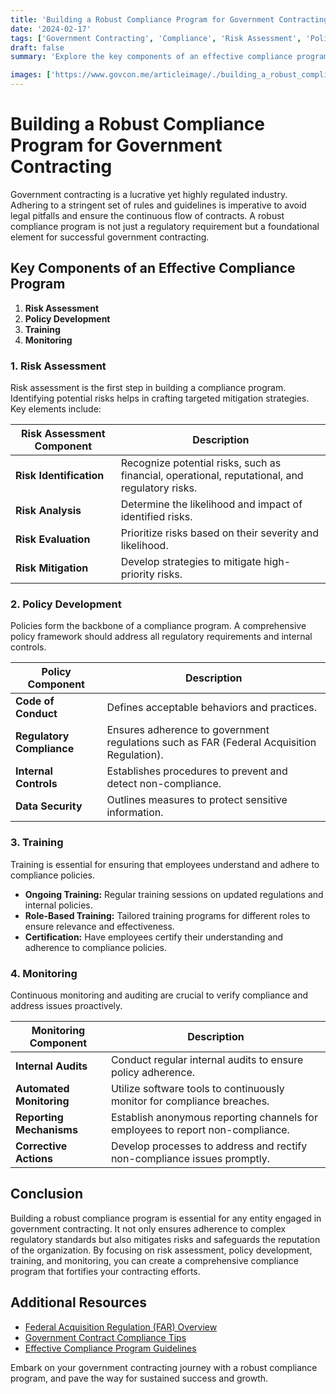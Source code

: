 ```yaml
---
title: 'Building a Robust Compliance Program for Government Contracting'
date: '2024-02-17'
tags: ['Government Contracting', 'Compliance', 'Risk Assessment', 'Policy Development', 'Training', 'Monitoring']
draft: false
summary: 'Explore the key components of an effective compliance program, including risk assessment, policy development, training, and monitoring to ensure adherence to government regulations.'

images: ['https://www.govcon.me/articleimage/./building_a_robust_compliance_program_for_government_contracting.webp']
---
```


# Building a Robust Compliance Program for Government Contracting

Government contracting is a lucrative yet highly regulated industry. Adhering to a stringent set of rules and guidelines is imperative to avoid legal pitfalls and ensure the continuous flow of contracts. A robust compliance program is not just a regulatory requirement but a foundational element for successful government contracting.

## Key Components of an Effective Compliance Program

1. **Risk Assessment**
2. **Policy Development**
3. **Training**
4. **Monitoring**

### 1. Risk Assessment

Risk assessment is the first step in building a compliance program. Identifying potential risks helps in crafting targeted mitigation strategies. Key elements include:

| Risk Assessment Component | Description |
| --- | --- |
| **Risk Identification** | Recognize potential risks, such as financial, operational, reputational, and regulatory risks. |
| **Risk Analysis** | Determine the likelihood and impact of identified risks. |
| **Risk Evaluation** | Prioritize risks based on their severity and likelihood. |
| **Risk Mitigation** | Develop strategies to mitigate high-priority risks. |

### 2. Policy Development

Policies form the backbone of a compliance program. A comprehensive policy framework should address all regulatory requirements and internal controls.

| Policy Component | Description |
| --- | --- |
| **Code of Conduct** | Defines acceptable behaviors and practices. |
| **Regulatory Compliance** | Ensures adherence to government regulations such as FAR (Federal Acquisition Regulation). |
| **Internal Controls** | Establishes procedures to prevent and detect non-compliance. |
| **Data Security** | Outlines measures to protect sensitive information. |

### 3. Training

Training is essential for ensuring that employees understand and adhere to compliance policies.

- **Ongoing Training:** Regular training sessions on updated regulations and internal policies.
- **Role-Based Training:** Tailored training programs for different roles to ensure relevance and effectiveness.
- **Certification:** Have employees certify their understanding and adherence to compliance policies.

### 4. Monitoring

Continuous monitoring and auditing are crucial to verify compliance and address issues proactively.

| Monitoring Component | Description |
| --- | --- |
| **Internal Audits** | Conduct regular internal audits to ensure policy adherence. |
| **Automated Monitoring** | Utilize software tools to continuously monitor for compliance breaches. |
| **Reporting Mechanisms** | Establish anonymous reporting channels for employees to report non-compliance. |
| **Corrective Actions** | Develop processes to address and rectify non-compliance issues promptly. |

## Conclusion

Building a robust compliance program is essential for any entity engaged in government contracting. It not only ensures adherence to complex regulatory standards but also mitigates risks and safeguards the reputation of the organization. By focusing on risk assessment, policy development, training, and monitoring, you can create a comprehensive compliance program that fortifies your contracting efforts.

## Additional Resources

- [Federal Acquisition Regulation (FAR) Overview](https://www.acquisition.gov/)
- [Government Contract Compliance Tips](https://www.sba.gov/)
- [Effective Compliance Program Guidelines](https://www.coso.org/)

Embark on your government contracting journey with a robust compliance program, and pave the way for sustained success and growth.
```